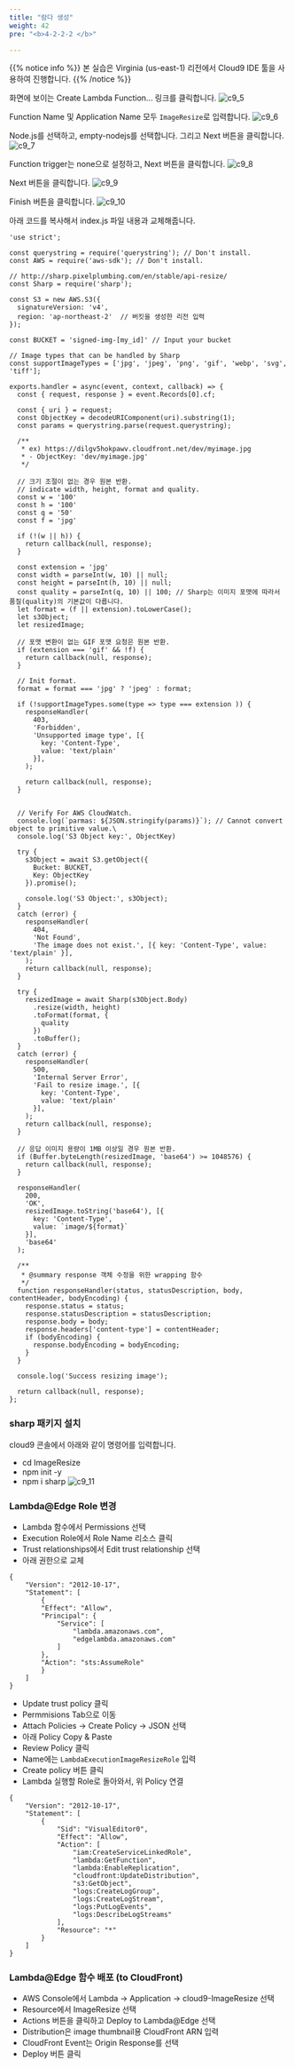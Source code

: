 ```yaml
---
title: "람다 생성"
weight: 42
pre: "<b>4-2-2-2 </b>"

---
```


{{% notice info %}}
본 실습은 Virginia (us-east-1) 리전에서 Cloud9 IDE 툴을 사용하여 진행합니다.
{{% /notice %}}

화면에 보이는 Create Lambda Function... 링크를 클릭합니다.
![c9_5](/images/tool/c9_5.png)

Function Name 및 Application Name 모두 `ImageResize`로 입력합니다.
![c9_6](/images/tool/c9_6.png)

Node.js를 선택하고, empty-nodejs를 선택합니다. 그리고 Next 버튼을 클릭합니다.
![c9_7](/images/tool/c9_7.png)

Function trigger는 none으로 설정하고, Next 버튼을 클릭합니다.
![c9_8](/images/tool/c9_8.png)

Next 버튼을 클릭합니다.
![c9_9](/images/tool/c9_9.png)

Finish 버튼을 클릭합니다.
![c9_10](/images/tool/c9_10.png)


아래 코드를 복사해서 index.js 파일 내용과 교체해줍니다.
```
'use strict';

const querystring = require('querystring'); // Don't install.
const AWS = require('aws-sdk'); // Don't install.

// http://sharp.pixelplumbing.com/en/stable/api-resize/
const Sharp = require('sharp');

const S3 = new AWS.S3({
  signatureVersion: 'v4',
  region: 'ap-northeast-2'  // 버킷을 생성한 리전 입력
});

const BUCKET = 'signed-img-[my_id]' // Input your bucket

// Image types that can be handled by Sharp
const supportImageTypes = ['jpg', 'jpeg', 'png', 'gif', 'webp', 'svg', 'tiff'];

exports.handler = async(event, context, callback) => {
  const { request, response } = event.Records[0].cf;
  
  const { uri } = request;
  const ObjectKey = decodeURIComponent(uri).substring(1);
  const params = querystring.parse(request.querystring);

  /**
   * ex) https://dilgv5hokpawv.cloudfront.net/dev/myimage.jpg
   * - ObjectKey: 'dev/myimage.jpg'
   */
  
  // 크기 조절이 없는 경우 원본 반환.
  // indicate width, height, format and quality.
  const w = '100'
  const h = '100'
  const q = '50'
  const f = 'jpg'
  
  if (!(w || h)) {
    return callback(null, response);
  }

  const extension = 'jpg'
  const width = parseInt(w, 10) || null;
  const height = parseInt(h, 10) || null;
  const quality = parseInt(q, 10) || 100; // Sharp는 이미지 포맷에 따라서 품질(quality)의 기본값이 다릅니다.
  let format = (f || extension).toLowerCase();
  let s3Object;
  let resizedImage;

  // 포맷 변환이 없는 GIF 포맷 요청은 원본 반환.
  if (extension === 'gif' && !f) {
    return callback(null, response);
  }

  // Init format.
  format = format === 'jpg' ? 'jpeg' : format;

  if (!supportImageTypes.some(type => type === extension )) {
    responseHandler(
      403,
      'Forbidden',
      'Unsupported image type', [{
        key: 'Content-Type',
        value: 'text/plain'
      }],
    );

    return callback(null, response);
  }


  // Verify For AWS CloudWatch.
  console.log(`parmas: ${JSON.stringify(params)}`); // Cannot convert object to primitive value.\
  console.log('S3 Object key:', ObjectKey)

  try {
    s3Object = await S3.getObject({
      Bucket: BUCKET,
      Key: ObjectKey
    }).promise();

    console.log('S3 Object:', s3Object);
  }
  catch (error) {
    responseHandler(
      404,
      'Not Found',
      'The image does not exist.', [{ key: 'Content-Type', value: 'text/plain' }],
    );
    return callback(null, response);
  }

  try {
    resizedImage = await Sharp(s3Object.Body)
      .resize(width, height)
      .toFormat(format, {
        quality
      })
      .toBuffer();
  }
  catch (error) {
    responseHandler(
      500,
      'Internal Server Error',
      'Fail to resize image.', [{
        key: 'Content-Type',
        value: 'text/plain'
      }],
    );
    return callback(null, response);
  }
  
  // 응답 이미지 용량이 1MB 이상일 경우 원본 반환.
  if (Buffer.byteLength(resizedImage, 'base64') >= 1048576) {
    return callback(null, response);
  }

  responseHandler(
    200,
    'OK',
    resizedImage.toString('base64'), [{
      key: 'Content-Type',
      value: `image/${format}`
    }],
    'base64'
  );

  /**
   * @summary response 객체 수정을 위한 wrapping 함수
   */
  function responseHandler(status, statusDescription, body, contentHeader, bodyEncoding) {
    response.status = status;
    response.statusDescription = statusDescription;
    response.body = body;
    response.headers['content-type'] = contentHeader;
    if (bodyEncoding) {
      response.bodyEncoding = bodyEncoding;
    }
  }
  
  console.log('Success resizing image');

  return callback(null, response);
};
```
### sharp 패키지 설치
cloud9 콘솔에서 아래와 같이 명령어를 입력합니다.
- cd ImageResize
- npm init -y
- npm i sharp
![c9_11](/images/tool/c9_11.png)

### Lambda@Edge Role 변경
- Lambda 함수에서 Permissions 선택
- Execution Role에서 Role Name 리소스 클릭
- Trust relationships에서 Edit trust relationship 선택
- 아래 권한으로 교체
```
{
    "Version": "2012-10-17",
    "Statement": [
        {
        "Effect": "Allow",
        "Principal": {
            "Service": [
                "lambda.amazonaws.com",
                "edgelambda.amazonaws.com"
            ]
        },
        "Action": "sts:AssumeRole"
        }
    ]
}
```
- Update trust policy 클릭
- Permmisions Tab으로 이동
- Attach Policies -> Create Policy -> JSON 선택
- 아래 Policy Copy & Paste
- Review Policy 클릭
- Name에는 `LambdaExecutionImageResizeRole` 입력
- Create policy 버튼 클릭
- Lambda 실행할 Role로 돌아와서, 위 Policy 연결

```
{
    "Version": "2012-10-17",
    "Statement": [
        {
            "Sid": "VisualEditor0",
            "Effect": "Allow",
            "Action": [
                "iam:CreateServiceLinkedRole",
                "lambda:GetFunction",
                "lambda:EnableReplication",
                "cloudfront:UpdateDistribution",
                "s3:GetObject",
                "logs:CreateLogGroup",
                "logs:CreateLogStream",
                "logs:PutLogEvents",
                "logs:DescribeLogStreams"
            ],
            "Resource": "*"
        }
    ]
}
```

### Lambda@Edge 함수 배포 (to CloudFront)
- AWS Console에서 Lambda -> Application -> cloud9-ImageResize 선택
- Resource에서 ImageResize 선택
- Actions 버튼을 클릭하고 Deploy to Lambda@Edge 선택
- Distribution은 image thumbnail용 CloudFront ARN 입력
- CloudFront Event는 Origin Response를 선택
- Deploy 버튼 클릭
